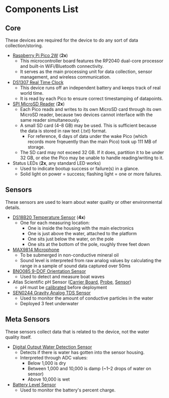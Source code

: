 # Components List

## Core

These devices are required for the device to do any sort of data collection/storing.

* [Raspberry Pi Pico 2W](https://www.adafruit.com/product/6087) (**2x**)
  * This microcontroller board features the RP2040 dual-core processor and built-in WiFi/Bluetooth connectivity.
  * It serves as the main processing unit for data collection, sensor management, and wireless communication.
* [DS1307 Real Time Clock](https://www.adafruit.com/product/3296)
  * This device runs off an independent battery and keeps track of real world time.
  * It is read by each Pico to ensure correct timestamping of datapoints.
* [SPI MicroSD Reader](https://www.adafruit.com/product/4682) (**2x**)
  * Each Pico reads and writes to its own MicroSD card through its own MicroSD reader, because two devices cannot interface with the same reader simultaneously.
  * A small SD card (4–8 GB) may be used. This is sufficient because the data is stored in raw text (.txt) format. 
    * For reference, 6 days of data under the wake Pico (which records more frqeuently than the main Pico) took up 111 MB of storage.
  * The SD card may not exceed 32 GB. If it does, partition it to be under 32 GB, or else the Pico may be unable to handle reading/writing to it.
* Status LEDs (**2x**, any standard LED works)
  * Used to indicate bootup success or failure(s) in a glance.
  * Solid light on power = success; flashing light = one or more failures.

## Sensors

These sensors are used to learn about water quality or other environmental details.

* [DS18B20 Temperature Sensor](https://www.adafruit.com/product/381) (**4x**)
  * One for each measuring location:
    * One is inside the housing with the main electronics
    * One is just above the water, attached to the platform
    * One sits just below the water, on the pole 
    * One sits at the bottom of the pole, roughly three feet down
* [MAX9814 Microphone](https://www.adafruit.com/product/1713)
  * To be submerged in non-conductive mineral oil
  * Sound level is interpreted from raw analog values by calculating the range in a sample of sound data captured over 50ms
* [BNO085 9-DOF Orientation Sensor](https://www.adafruit.com/product/4754)
  * Used to detect and measure boat waves
* Atlas Scientific pH Sensor ([Carrier Board](https://www.amazon.com/Atlas-Scientific-Electrically-Isolated-Carrier/dp/B084T5ZZGQ), [Probe](https://www.amazon.com/Atlas-Scientific-Consumer-Grade-Probe/dp/B07VDMNB92), [Sensor](https://www.amazon.com/Atlas-Scientific-Gravity-Analog-Sensor/dp/B07SNGVH5T))
  * pH must be [calibrated](#) before deployment
* [SEN0244 Gravity Analog TDS Sensor](https://wiki.dfrobot.com/Gravity__Analog_TDS_Sensor___Meter_For_Arduino_SKU__SEN0244)
  * Used to monitor the amount of conductive particles in the water
  * Deployed 3 feet underwater

## Meta Sensors

These sensors collect data that is related to the device, not the water quality itself.

* [Digital Output Water Detection Sensor](https://www.adafruit.com/product/4965)
  * Detects if there is water has gotten into the sensor housing.
  * Interpreted through ADC values:
    * Below 1,000 is dry
    * Between 1,000 and 10,000 is damp (~1–2 drops of water on sensor)
    * Above 10,000 is wet
* [Battery Level Sensor](https://www.adafruit.com/product/5580)
  * Used to monitor the battery's percent charge.
